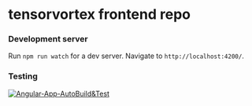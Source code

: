 # tensorvortex frontend repo

### Development server

Run `npm run watch` for a dev server. Navigate to `http://localhost:4200/`.

### Testing

[![Angular-App-AutoBuild&Test](https://github.com/MingyaoLiu/tensorvortex.com-frontend/actions/workflows/TestBuild.yml/badge.svg)](https://github.com/MingyaoLiu/tensorvortex.com-frontend/actions/workflows/TestBuild.yml)
